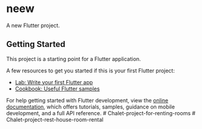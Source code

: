 # neew

A new Flutter project.

## Getting Started

This project is a starting point for a Flutter application.

A few resources to get you started if this is your first Flutter project:

- [Lab: Write your first Flutter app](https://docs.flutter.dev/get-started/codelab)
- [Cookbook: Useful Flutter samples](https://docs.flutter.dev/cookbook)

For help getting started with Flutter development, view the
[online documentation](https://docs.flutter.dev/), which offers tutorials,
samples, guidance on mobile development, and a full API reference.
#   C h a l e t - p r o j e c t - f o r - r e n t i n g - r o o m s  
 #   C h a l e t - p r o j e c t - r e s t - h o u s e - r o o m - r e n t a l  
 